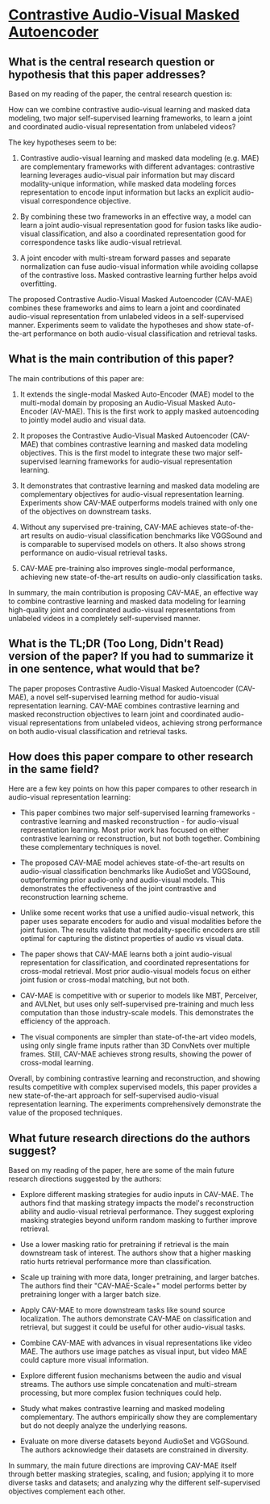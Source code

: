 # [Contrastive Audio-Visual Masked Autoencoder](https://arxiv.org/abs/2210.07839)

## What is the central research question or hypothesis that this paper addresses?

 Based on my reading of the paper, the central research question is: 

How can we combine contrastive audio-visual learning and masked data modeling, two major self-supervised learning frameworks, to learn a joint and coordinated audio-visual representation from unlabeled videos?

The key hypotheses seem to be:

1) Contrastive audio-visual learning and masked data modeling (e.g. MAE) are complementary frameworks with different advantages: contrastive learning leverages audio-visual pair information but may discard modality-unique information, while masked data modeling forces representation to encode input information but lacks an explicit audio-visual correspondence objective.

2) By combining these two frameworks in an effective way, a model can learn a joint audio-visual representation good for fusion tasks like audio-visual classification, and also a coordinated representation good for correspondence tasks like audio-visual retrieval.

3) A joint encoder with multi-stream forward passes and separate normalization can fuse audio-visual information while avoiding collapse of the contrastive loss. Masked contrastive learning further helps avoid overfitting.

The proposed Contrastive Audio-Visual Masked Autoencoder (CAV-MAE) combines these frameworks and aims to learn a joint and coordinated audio-visual representation from unlabeled videos in a self-supervised manner. Experiments seem to validate the hypotheses and show state-of-the-art performance on both audio-visual classification and retrieval tasks.


## What is the main contribution of this paper?

 The main contributions of this paper are:

1. It extends the single-modal Masked Auto-Encoder (MAE) model to the multi-modal domain by proposing an Audio-Visual Masked Auto-Encoder (AV-MAE). This is the first work to apply masked autoencoding to jointly model audio and visual data. 

2. It proposes the Contrastive Audio-Visual Masked Autoencoder (CAV-MAE) that combines contrastive learning and masked data modeling objectives. This is the first model to integrate these two major self-supervised learning frameworks for audio-visual representation learning.

3. It demonstrates that contrastive learning and masked data modeling are complementary objectives for audio-visual representation learning. Experiments show CAV-MAE outperforms models trained with only one of the objectives on downstream tasks.

4. Without any supervised pre-training, CAV-MAE achieves state-of-the-art results on audio-visual classification benchmarks like VGGSound and is comparable to supervised models on others. It also shows strong performance on audio-visual retrieval tasks.

5. CAV-MAE pre-training also improves single-modal performance, achieving new state-of-the-art results on audio-only classification tasks.

In summary, the main contribution is proposing CAV-MAE, an effective way to combine contrastive learning and masked data modeling for learning high-quality joint and coordinated audio-visual representations from unlabeled videos in a completely self-supervised manner.


## What is the TL;DR (Too Long, Didn't Read) version of the paper? If you had to summarize it in one sentence, what would that be?

 The paper proposes Contrastive Audio-Visual Masked Autoencoder (CAV-MAE), a novel self-supervised learning method for audio-visual representation learning. CAV-MAE combines contrastive learning and masked reconstruction objectives to learn joint and coordinated audio-visual representations from unlabeled videos, achieving strong performance on both audio-visual classification and retrieval tasks.


## How does this paper compare to other research in the same field?

 Here are a few key points on how this paper compares to other research in audio-visual representation learning:

- This paper combines two major self-supervised learning frameworks - contrastive learning and masked reconstruction - for audio-visual representation learning. Most prior work has focused on either contrastive learning or reconstruction, but not both together. Combining these complementary techniques is novel.

- The proposed CAV-MAE model achieves state-of-the-art results on audio-visual classification benchmarks like AudioSet and VGGSound, outperforming prior audio-only and audio-visual models. This demonstrates the effectiveness of the joint contrastive and reconstruction learning scheme.

- Unlike some recent works that use a unified audio-visual network, this paper uses separate encoders for audio and visual modalities before the joint fusion. The results validate that modality-specific encoders are still optimal for capturing the distinct properties of audio vs visual data.

- The paper shows that CAV-MAE learns both a joint audio-visual representation for classification, and coordinated representations for cross-modal retrieval. Most prior audio-visual models focus on either joint fusion or cross-modal matching, but not both.

- CAV-MAE is competitive with or superior to models like MBT, Perceiver, and AVLNet, but uses only self-supervised pre-training and much less computation than those industry-scale models. This demonstrates the efficiency of the approach.

- The visual components are simpler than state-of-the-art video models, using only single frame inputs rather than 3D ConvNets over multiple frames. Still, CAV-MAE achieves strong results, showing the power of cross-modal learning.

Overall, by combining contrastive learning and reconstruction, and showing results competitive with complex supervised models, this paper provides a new state-of-the-art approach for self-supervised audio-visual representation learning. The experiments comprehensively demonstrate the value of the proposed techniques.


## What future research directions do the authors suggest?

 Based on my reading of the paper, here are some of the main future research directions suggested by the authors:

- Explore different masking strategies for audio inputs in CAV-MAE. The authors find that masking strategy impacts the model's reconstruction ability and audio-visual retrieval performance. They suggest exploring masking strategies beyond uniform random masking to further improve retrieval. 

- Use a lower masking ratio for pretraining if retrieval is the main downstream task of interest. The authors show that a higher masking ratio hurts retrieval performance more than classification.

- Scale up training with more data, longer pretraining, and larger batches. The authors find their "CAV-MAE-Scale+" model performs better by pretraining longer with a larger batch size.

- Apply CAV-MAE to more downstream tasks like sound source localization. The authors demonstrate CAV-MAE on classification and retrieval, but suggest it could be useful for other audio-visual tasks.

- Combine CAV-MAE with advances in visual representations like video MAE. The authors use image patches as visual input, but video MAE could capture more visual information.

- Explore different fusion mechanisms between the audio and visual streams. The authors use simple concatenation and multi-stream processing, but more complex fusion techniques could help.

- Study what makes contrastive learning and masked modeling complementary. The authors empirically show they are complementary but do not deeply analyze the underlying reasons.

- Evaluate on more diverse datasets beyond AudioSet and VGGSound. The authors acknowledge their datasets are constrained in diversity.

In summary, the main future directions are improving CAV-MAE itself through better masking strategies, scaling, and fusion; applying it to more diverse tasks and datasets; and analyzing why the different self-supervised objectives complement each other.
